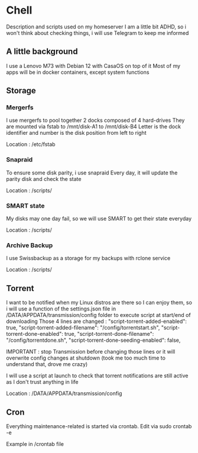 # Chell
Description and scripts used on my homeserver
I am a little bit ADHD, so i won't think about checking things, i will use Telegram to keep me informed

## A little background
I use a Lenovo M73 with Debian 12 with CasaOS on top of it
Most of my apps will be in docker containers, except system functions

## Storage
### Mergerfs
I use mergerfs to pool together 2 docks composed of 4 hard-drives
They are mounted via fstab to /mnt/disk-A1 to /mnt/disk-B4
Letter is the dock identifier and number is the disk position from left to right

Location : /etc/fstab

### Snapraid
To ensure some disk parity, i use snapraid
Every day, it will update the parity disk and check the state

Location : /scripts/

### SMART state
My disks may one day fail, so we will use SMART to get their state everyday

Location : /scripts/

### Archive Backup
I use Swissbackup as a storage for my backups with rclone service

Location : /scripts/

## Torrent
I want to be notified when my Linux distros are there so I can enjoy them, so i will use a function of the settings.json file in /DATA/APPDATA/transmission/config folder to execute script at start/end of downloading
Those 4 lines are changed :
  "script-torrent-added-enabled": true,
  "script-torrent-added-filename": "/config/torrentstart.sh",
  "script-torrent-done-enabled": true,
  "script-torrent-done-filename": "/config/torrentdone.sh",
  "script-torrent-done-seeding-enabled": false,

IMPORTANT : stop Transmission before changing those lines or it will overwrite config changes at shutdown (took me too much time to understand that, drove me crazy)

I will use a script at launch to check that torrent notifications are still active as I don't trust anything in life

Location : /DATA/APPDATA/transmission/config


## Cron
Everything maintenance-related is started via crontab. 
Edit via 
  sudo crontab -e

Example in /crontab file



